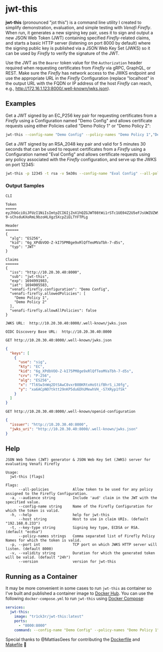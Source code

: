 # jwt-this

**jwt-this** (pronounced "jot this") is a command line utility I created to simplify
demonstration, evaluation, and simple testing with *Venafi Firefly*.  When run, it generates
a new signing key pair, uses it to sign and output a new JSON Web Token (JWT) containing
specified *Firefly*-related claims, and starts a basic HTTP server (listening on port 8000 by
default) where the signing public key is published via a JSON Web Key Set (JWKS) so it can be
used by *Firefly* to verify the signature of the JWT.  

Use the JWT as the `Bearer` token value for the `Authorization` header required when requesting
certificates from *Firefly* via gRPC, GraphQL, or REST.  Make sure the *Firefly* has network
access to the JWKS endpoint and use the appropriate URL in the *Firefly* Configuration (replace
"localhost" in the output URL with the FQDN or IP address of the host *Firefly* can reach,
e.g., http://172.16.1.123:8000/.well-known/jwks.json).

## Examples

Get a JWT signed by an EC_P256 key pair for requesting certificates from a *Firefly* using 
a Configuration named "Demo Config" and allows certificate requests using either Policies called
"Demo Policy 1" or "Demo Policy 2":
```sh
jwt-this --config-name "Demo Config" --policy-names "Demo Policy 1","Demo Policy 2"
```

Get a JWT signed by an RSA_2048 key pair and valid for 5 minutes 30 seconds that can be used
to request certificates from a *Firefly* using a Configuration named "Eval Config" and allows
certificate requests using any policy associated with the *Firefly* configuration, and serve up
the JWKS on port 12345:
```sh
jwt-this -p 12345 -t rsa -v 5m30s --config-name "Eval Config" --all-policies
```

### Output Samples
`CLI`
```
Token
=====
eyJhbGciOiJFUzI1NiIsImtpZCI6IjZnX1hQZGJWT08tWi1rSTc1UE04Z2U5eFJsUWZUZW9NVmFUYmgtNy1kNXMiLCJ0eXAiOiJKV1QifQ.eyJpc3MiOiJodHRwOi8vMTkyLjE2OC4wLjIzMzo4MDAwIiwic3ViIjoiand0LXRoaXMiLCJleHAiOjE2OTQ5OTE5ODMsImlhdCI6MTY5NDkwNTU4MywidmVuYWZpLWZpcmVmbHkuYWxsb3dBbGxQb2xpY2llcyI6ZmFsc2V9.5vJFux40E3sMEDy8R9zzDbz4ofZTwtPz3UOiAMkOhjXpfaR-9-sChsduKXoRmL9bzoHLXgz5XcpZiELTYFTPLg

Header
======
{
  "alg": "ES256",
  "kid": "6g_XPdbVOO-Z-kI75PM8ge9xRlQfTeoMVaTbh-7-d5s",
  "typ": "JWT"
}

Claims
======
{
  "iss": "http://10.20.30.40:8000",
  "sub": "jwt-this",
  "exp": 1694991983,
  "iat": 1694905583,
  "venafi-firefly.configuration": "Demo Config",
  "venafi-firefly.allowedPolicies": [
    "Demo Policy 1",
    "Demo Policy 2"
  ],
  "venafi-firefly.allowAllPolicies": false
}

JWKS URL:  http://10.20.30.40:8000/.well-known/jwks.json

OIDC Discovery Base URL:  http://10.20.30.40:8000
```

`GET http://10.20.30.40:8000/.well-known/jwks.json`
```json
{
  "keys": [
    {
      "use": "sig",
      "kty": "EC",
      "kid": "6g_XPdbVOO-Z-kI75PM8ge9xRlQfTeoMVaTbh-7-d5s",
      "crv": "P-256",
      "alg": "ES256",
      "x": "Tl6Sw3nWq2DtSAwC8vxrB0BKRtxHoStifBhrS_iJ0fg",
      "y": "xa6ACpNO7tktt29nKP5du6DhUMewhVH_-S7XRyp1fSk"
    }
  ]
}
```
`GET http://10.20.30.40:8000/.well-known/openid-configuration`
```json
{
  "issuer": "http://10.20.30.40:8000",
  "jwks_uri": "http://10.20.30.40:8000/.well-known/jwks.json"
}
```
## Help
```
JSON Web Token (JWT) generator & JSON Web Key Set (JWKS) server for evaluating Venafi Firefly

Usage:
  jwt-this [flags]

Flags:
      --all-policies           Allow token to be used for any policy assigned to the Firefly Configuration.
  -a, --audience string        Include 'aud' claim in the JWT with the specified value.
      --config-name string     Name of the Firefly Configuration for which the token is valid.
  -h, --help                   help for jwt-this
      --host string            Host to use in claim URIs. (default "192.168.0.233")
  -t, --key-type string        Signing key type, ECDSA or RSA. (default "ecdsa")
      --policy-names strings   Comma separated list of Firefly Policy Names for which the token is valid.
  -p, --port int               TCP port on which JWKS HTTP server will listen. (default 8000)
  -v, --validity string        Duration for which the generated token will be valid. (default "24h")
      --version                version for jwt-this
```

## Running as a Container

It may be more convenient in some cases to run `jwt-this` as container so I've built and published a
container image to [Docker Hub](https://hub.docker.com/r/tr1ck3r/jwt-this).  You can use the following
`docker-compose.yml` to run `jwt-this` using [Docker Compose](https://docs.docker.com/compose/):
``` yaml
services:
  jwt-this:
    image: "tr1ck3r/jwt-this:latest"
    ports:
      - "8000:8000"
    command: --config-name "Demo Config" --policy-names "Demo Policy 1","Demo Policy 2"
```

Special thanks to @MattiasGees for contributing the [Dockerfile](Dockerfile) and [Makefile](Makefile) :clap:
